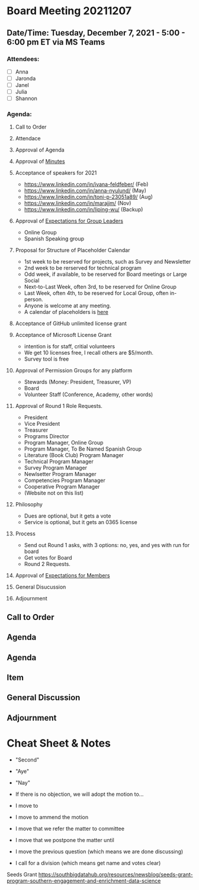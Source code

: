 # Board Meeting 20211207

## Date/Time: Tuesday, December 7, 2021 - 5:00 - 6:00 pm ET via MS Teams

### Attendees: 

- [ ] Anna
- [ ] Jaronda
- [ ] Janel
- [ ] Julia
- [ ] Shannon

### Agenda:
1. Call to Order
2. Attendace
3. Approval of Agenda
4. Approval of [Minutes](../BoardMinutes/20210607.md)

5. Acceptance of speakers for 2021
    - https://www.linkedin.com/in/ivana-feldfeber/ (Feb)
    - https://www.linkedin.com/in/anna-nyulund/ (May)
    - https://www.linkedin.com/in/toni-p-23051a89/ (Aug)
    - https://www.linkedin.com/in/marajjm/ (Nov)
    - https://www.linkedin.com/in/liping-wu/ (Backup)
6. Approval of [Expectations for Group Leaders](../../Policies/Roles/2022Roles/ExpectationsOfGroupLeaders.md)
    - Online Group
    - Spanish Speaking group
7. Proposal for Structure of Placeholder Calendar
    - 1st week to be reserved for projects, such as Survey and Newsletter
    - 2nd week to be rerserved for technical program
    - Odd week, if available, to be reserved for Board meetings or Large Social
    - Next-to-Last Week, often 3rd, to be reserved for Online Group
    - Last Week, often 4th, to be reserved for Local Group, often in-person. 
    - Anyone is welcome at any meeting.
    - A calendar of placeholders is [here](../../Policies/Calendar.md)
8. Acceptance of GitHub unlimited license grant
9. Acceptance of Microsoft License Grant
    - intention is for staff, critial volunteers
    - We get 10 licenses free, I recall others are $5/month. 
    - Survey tool is free
10. Approval of Permission Groups for any platform
    - Stewards (Money: President, Treasurer, VP)
    - Board
    - Volunteer Staff (Conference, Academy, other words)
11. Approval of Round 1 Role Requests. 
    - President
    - Vice President
    - Treasurer
    - Programs Director
    - Program Manager, Online Group
    - Program Manager, To Be Named Spanish Group
    - Literature (Book Club) Program Manager
    - Technical Program Manager
    - Survey Program Manager
    - Newlsetter Program Manager
    - Competencies Program Manager
    - Cooperative Program Manager
    - (Website not on this list)
12. Philosophy
    - Dues are optional, but it gets a vote
    - Service is optional, but it gets an 0365 license
13. Process
    - Send out Round 1 asks, with 3 options: no, yes, and yes with run for board
    - Get votes for Board
    - Round 2 Requests. 
14. Approval of [Expectations for Members](../../Policies/Roles/2022Roles/ExpectationsOfMembers.md)
15. General Disucussion
16. Adjournment


## Call to Order

## Agenda

## Agenda

## Item

## General Discussion

## Adjournment







# Cheat Sheet & Notes

* "Second"
* "Aye"
* "Nay"

* If there is no objection, we will adopt the motion to...

* I move to
* I move to ammend the motion
* I move that we refer the matter to committee
* I move that we postpone the matter until
* I move the previous question (which means we are done discussing)
* I call for a division (which means get name and votes clear)



Seeds Grant
https://southbigdatahub.org/resources/newsblog/seeds-grant-program-southern-engagement-and-enrichment-data-science